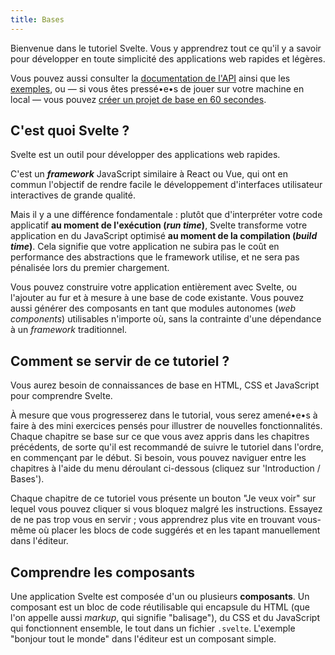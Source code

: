 ```yaml
---
title: Bases
---
```


Bienvenue dans le tutoriel Svelte. Vous y apprendrez tout ce qu'il y a savoir pour développer en toute simplicité des applications web rapides et légères.

Vous pouvez aussi consulter la [documentation de l'API](/docs) ainsi que les [exemples](/examples), ou — si vous êtes pressé•e•s de jouer sur votre machine en local — vous pouvez [créer un projet de base en 60 secondes](/docs#getting-started).

## C'est quoi Svelte ?

Svelte est un outil pour développer des applications web rapides.

C'est un **_framework_** JavaScript similaire à React ou Vue, qui ont en commun l'objectif de rendre facile le développement d'interfaces utilisateur interactives de grande qualité.

Mais il y a une différence fondamentale : plutôt que d'interpréter votre code applicatif **au moment de l'exécution (_run time_)**, Svelte transforme votre application en du JavaScript optimisé **au moment de la compilation (_build time_)**. Cela signifie que votre application ne subira pas le coût en performance des abstractions que le framework utilise, et ne sera pas pénalisée lors du premier chargement.

Vous pouvez construire votre application entièrement avec Svelte, ou l'ajouter au fur et à mesure à une base de code existante. Vous pouvez aussi générer des composants en tant que modules autonomes (_web components_) utilisables n'importe où, sans la contrainte d'une dépendance à un _framework_ traditionnel.

## Comment se servir de ce tutoriel ?

Vous aurez besoin de connaissances de base en HTML, CSS et JavaScript pour comprendre Svelte.

À mesure que vous progresserez dans le tutorial, vous serez amené•e•s à faire à des mini exercices pensés pour illustrer de nouvelles fonctionnalités. Chaque chapitre se base sur ce que vous avez appris dans les chapitres précédents, de sorte qu'il est recommandé de suivre le tutoriel dans l'ordre, en commençant par le début. Si besoin, vous pouvez naviguer entre les chapitres à l'aide du menu déroulant ci-dessous (cliquez sur 'Introduction / Bases').

Chaque chapitre de ce tutoriel vous présente un bouton "Je veux voir" sur lequel vous pouvez cliquer si vous bloquez malgré les instructions. Essayez de ne pas trop vous en servir ; vous apprendrez plus vite en trouvant vous-même où placer les blocs de code suggérés et en les tapant manuellement dans l'éditeur.

## Comprendre les composants

Une application Svelte est composée d'un ou plusieurs **composants**. Un composant est un bloc de code réutilisable qui encapsule du HTML (que l'on appelle aussi _markup_, qui signifie "balisage"), du CSS et du JavaScript qui fonctionnent ensemble, le tout dans un fichier `.svelte`. L'exemple "bonjour tout le monde" dans l'éditeur est un composant simple.
